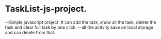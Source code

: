 # TaskList-js-project.

--Simple javascript project. It can add the task, show all the task, delete the task and clear full task by one click.
--all the activity save on local storage and can delete from that
